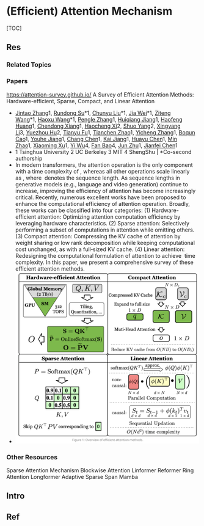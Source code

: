 # (Efficient) Attention Mechanism

[TOC]



## Res
### Related Topics


### Papers
https://attention-survey.github.io/
A Survey of Efficient Attention Methods:   Hardware-efficient, Sparse, Compact, and Linear Attention
- [Jintao Zhang](https://jt-zhang.github.io/)1, [Rundong Su](https://attention-survey.github.io/#)\*1, [Chunyu Liu](https://attention-survey.github.io/#)\*1, [Jia Wei](https://attention-survey.github.io/#)\*1, [Ziteng Wang](https://attention-survey.github.io/#)*1, [Haoxu Wang](https://attention-survey.github.io/#)\*1, [Pengle Zhang](https://attention-survey.github.io/#)1, [Huiqiang Jiang](https://attention-survey.github.io/#)1, [Haofeng Huang](https://attention-survey.github.io/#)1, [Chendong Xiang](https://attention-survey.github.io/#)1, [Haocheng Xi](https://haochengxi.github.io/)2, [Shuo Yang](https://andy-yang-1.github.io/)2, [Xingyang Li](https://attention-survey.github.io/#)3, [Yuezhou Hu](https://attention-survey.github.io/#)2, [Tianyu Fu](https://github.com/fuvty)1, [Tianchen Zhao](https://attention-survey.github.io/#)1, [Yicheng Zhang](https://attention-survey.github.io/#)1, [Boqun Cao](https://attention-survey.github.io/#)1, [Youhe Jiang](https://attention-survey.github.io/#)1, [Chang Chen](https://attention-survey.github.io/#)1, [Kai Jiang](https://attention-survey.github.io/#)1, [Huayu Chen](https://attention-survey.github.io/#)1, [Min Zhao](https://attention-survey.github.io/#)1, [Xiaoming Xu](https://attention-survey.github.io/#)1, [Yi Wu](https://attention-survey.github.io/#)4, [Fan Bao](https://attention-survey.github.io/#)4, [Jun Zhu](https://ml.cs.tsinghua.edu.cn/~jun/)1, [Jianfei Chen](https://ml.cs.tsinghua.edu.cn/~jianfei/)1
- 1 Tsinghua University 2 UC Berkeley 3 MIT 4 ShengShu  | \*Co-second authorship
- In modern transformers, the attention operation is the only component with a time complexity of , whereas all other operations scale linearly as , where  denotes the sequence length. As sequence lengths in generative models (e.g., language and video generation) continue to increase, improving the efficiency of attention has become increasingly critical. Recently, numerous excellent works have been proposed to enhance the computational efficiency of attention operation. Broadly, these works can be classified into four categories: (1) Hardware-efficient attention: Optimizing attention computation efficiency by leveraging hardware characteristics. (2) Sparse attention: Selectively performing a subset of computations in attention while omitting others. (3) Compact attention: Compressing the KV cache of attention by weight sharing or low rank decomposition while keeping computational cost unchanged, as with a full‑sized KV cache. (4) Linear attention: Redesigning the computational formulation of attention to achieve  time complexity. In this paper, we present a comprehensive survey of these efficient attention methods.
- ![](../../../../../../../Assets/Pics/Screenshot%202025-09-20%20at%2023.40.32.png)


### Other Resources
Sparse Attention Mechanism
Blockwise Attention
Linformer
Reformer
Ring Attention
Longformer
Adaptive Sparse Span
Mamba



## Intro



## Ref
